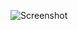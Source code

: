 ![Screenshot](https://scontent.flim11-1.fna.fbcdn.net/v/t1.0-9/67708600_2022504077854016_2363359248441671680_o.jpg?_nc_cat=100&_nc_sid=cdbe9c&_nc_eui2=AeEryVMGxifVHaL0l-FAktkJagj_VBN84jpqCP9UE3ziOp737uT5b_UV2zFmqqUnrOpJsu3P67NQ_bDcOJ-ubBcC&_nc_ohc=hUcp38393_QAX_8-fL_&_nc_ht=scontent.flim11-1.fna&oh=32a3ca125d468ec2f17e6a648dd6fba8&oe=5F0F1346)
